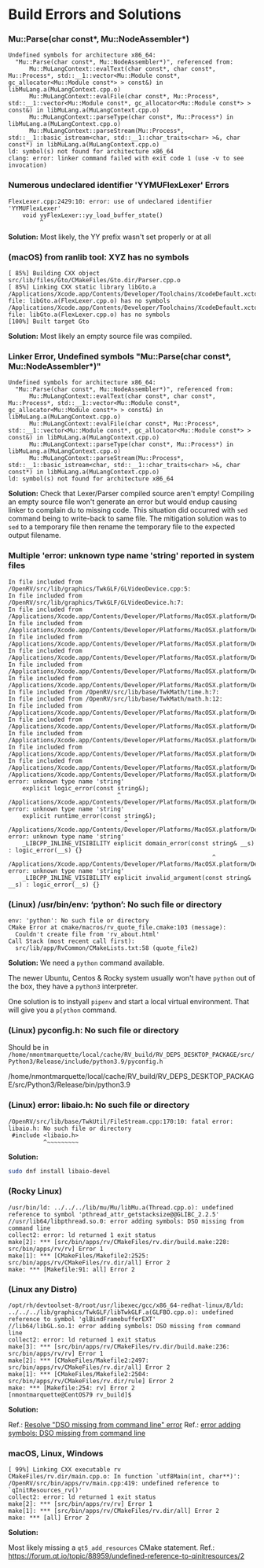 # Build Errors and Solutions

### Mu::Parse(char const*, Mu::NodeAssembler*)

```text
Undefined symbols for architecture x86_64:
  "Mu::Parse(char const*, Mu::NodeAssembler*)", referenced from:
      Mu::MuLangContext::evalText(char const*, char const*, Mu::Process*, std::__1::vector<Mu::Module const*, gc_allocator<Mu::Module const*> > const&) in libMuLang.a(MuLangContext.cpp.o)
      Mu::MuLangContext::evalFile(char const*, Mu::Process*, std::__1::vector<Mu::Module const*, gc_allocator<Mu::Module const*> > const&) in libMuLang.a(MuLangContext.cpp.o)
      Mu::MuLangContext::parseType(char const*, Mu::Process*) in libMuLang.a(MuLangContext.cpp.o)
      Mu::MuLangContext::parseStream(Mu::Process*, std::__1::basic_istream<char, std::__1::char_traits<char> >&, char const*) in libMuLang.a(MuLangContext.cpp.o)
ld: symbol(s) not found for architecture x86_64
clang: error: linker command failed with exit code 1 (use -v to see invocation)
```

### Numerous undeclared identifier 'YYMUFlexLexer' Errors

```text
FlexLexer.cpp:2429:10: error: use of undeclared identifier 'YYMUFlexLexer'
    void yyFlexLexer::yy_load_buffer_state()
         ^
```

**Solution:** Most likely, the YY prefix wasn't set properly or at all

### (macOS) from ranlib tool: XYZ has no symbols

```text
[ 85%] Building CXX object src/lib/files/Gto/CMakeFiles/Gto.dir/Parser.cpp.o
[ 85%] Linking CXX static library libGto.a
/Applications/Xcode.app/Contents/Developer/Toolchains/XcodeDefault.xctoolchain/usr/bin/ranlib: file: libGto.a(FlexLexer.cpp.o) has no symbols
/Applications/Xcode.app/Contents/Developer/Toolchains/XcodeDefault.xctoolchain/usr/bin/ranlib: file: libGto.a(FlexLexer.cpp.o) has no symbols
[100%] Built target Gto
```

**Solution:** Most likely an empty source file was compiled.

### Linker Error, Undefined symbols "Mu::Parse(char const*, Mu::NodeAssembler*)"

```text
Undefined symbols for architecture x86_64:
  "Mu::Parse(char const*, Mu::NodeAssembler*)", referenced from:
      Mu::MuLangContext::evalText(char const*, char const*, Mu::Process*, std::__1::vector<Mu::Module const*, gc_allocator<Mu::Module const*> > const&) in libMuLang.a(MuLangContext.cpp.o)
      Mu::MuLangContext::evalFile(char const*, Mu::Process*, std::__1::vector<Mu::Module const*, gc_allocator<Mu::Module const*> > const&) in libMuLang.a(MuLangContext.cpp.o)
      Mu::MuLangContext::parseType(char const*, Mu::Process*) in libMuLang.a(MuLangContext.cpp.o)
      Mu::MuLangContext::parseStream(Mu::Process*, std::__1::basic_istream<char, std::__1::char_traits<char> >&, char const*) in libMuLang.a(MuLangContext.cpp.o)
ld: symbol(s) not found for architecture x86_64

```

**Solution:** Check that Lexer/Parser compiled source aren't empty! Compiling an empty source file won't generate an error but would endup causing linker to complain du to missing code. This situation did occurred with `sed` command being to write-back to same file. The mitigation solution was to `sed` to a temporary file then rename the temporary file to the expected output filename.

### Multiple 'error: unknown type name 'string' reported in system files

```text
In file included from /OpenRV/src/lib/graphics/TwkGLF/GLVideoDevice.cpp:5:
In file included from /OpenRV/src/lib/graphics/TwkGLF/GLVideoDevice.h:7:
In file included from /Applications/Xcode.app/Contents/Developer/Platforms/MacOSX.platform/Developer/SDKs/MacOSX12.3.sdk/usr/include/c++/v1/string:519:
In file included from /Applications/Xcode.app/Contents/Developer/Platforms/MacOSX.platform/Developer/SDKs/MacOSX12.3.sdk/usr/include/c++/v1/__debug:14:
In file included from /Applications/Xcode.app/Contents/Developer/Platforms/MacOSX.platform/Developer/SDKs/MacOSX12.3.sdk/usr/include/c++/v1/iosfwd:98:
In file included from /Applications/Xcode.app/Contents/Developer/Platforms/MacOSX.platform/Developer/SDKs/MacOSX12.3.sdk/usr/include/c++/v1/__mbstate_t.h:29:
In file included from /Applications/Xcode.app/Contents/Developer/Platforms/MacOSX.platform/Developer/SDKs/MacOSX12.3.sdk/usr/include/c++/v1/wchar.h:123:
In file included from /Applications/Xcode.app/Contents/Developer/Platforms/MacOSX.platform/Developer/SDKs/MacOSX12.3.sdk/usr/include/wchar.h:91:
In file included from /OpenRV/src/lib/base/TwkMath/time.h:7:
In file included from /OpenRV/src/lib/base/TwkMath/math.h:12:
In file included from /Applications/Xcode.app/Contents/Developer/Platforms/MacOSX.platform/Developer/SDKs/MacOSX12.3.sdk/usr/include/c++/v1/algorithm:653:
In file included from /Applications/Xcode.app/Contents/Developer/Platforms/MacOSX.platform/Developer/SDKs/MacOSX12.3.sdk/usr/include/c++/v1/functional:500:
In file included from /Applications/Xcode.app/Contents/Developer/Platforms/MacOSX.platform/Developer/SDKs/MacOSX12.3.sdk/usr/include/c++/v1/__functional/function.h:20:
In file included from /Applications/Xcode.app/Contents/Developer/Platforms/MacOSX.platform/Developer/SDKs/MacOSX12.3.sdk/usr/include/c++/v1/__memory/shared_ptr.h:22:
In file included from /Applications/Xcode.app/Contents/Developer/Platforms/MacOSX.platform/Developer/SDKs/MacOSX12.3.sdk/usr/include/c++/v1/__memory/allocator.h:18:
/Applications/Xcode.app/Contents/Developer/Platforms/MacOSX.platform/Developer/SDKs/MacOSX12.3.sdk/usr/include/c++/v1/stdexcept:83:32: error: unknown type name 'string'
    explicit logic_error(const string&);
                               ^
/Applications/Xcode.app/Contents/Developer/Platforms/MacOSX.platform/Developer/SDKs/MacOSX12.3.sdk/usr/include/c++/v1/stdexcept:106:34: error: unknown type name 'string'
    explicit runtime_error(const string&);
                                 ^
/Applications/Xcode.app/Contents/Developer/Platforms/MacOSX.platform/Developer/SDKs/MacOSX12.3.sdk/usr/include/c++/v1/stdexcept:126:59: error: unknown type name 'string'
    _LIBCPP_INLINE_VISIBILITY explicit domain_error(const string& __s) : logic_error(__s) {}
                                                          ^
/Applications/Xcode.app/Contents/Developer/Platforms/MacOSX.platform/Developer/SDKs/MacOSX12.3.sdk/usr/include/c++/v1/stdexcept:139:63: error: unknown type name 'string'
    _LIBCPP_INLINE_VISIBILITY explicit invalid_argument(const string& __s) : logic_error(__s) {}
```

### (Linux) /usr/bin/env: ‘python’: No such file or directory

```text
env: 'python': No such file or directory
CMake Error at cmake/macros/rv_quote_file.cmake:103 (message):
  Couldn't create file from 'rv_about.html'
Call Stack (most recent call first):
  src/lib/app/RvCommon/CMakeLists.txt:58 (quote_file2)
```

**Solution:** We need a `python` command available.

The newer Ubuntu, Centos & Rocky system usually won't have `python` out of the box, they have a `python3` interpreter.

One solution is to instyall `pipenv` and start a local virtual environment. That will give you a `p[ython` command.

### (Linux)  pyconfig.h: No such file or directory

Should be in `/home/nmontmarquette/local/cache/RV_build/RV_DEPS_DESKTOP_PACKAGE/src/Python3/Release/include/python3.9/pyconfig.h`

/home/nmontmarquette/local/cache/RV_build/RV_DEPS_DESKTOP_PACKAGE/src/Python3/Release/bin/python3.9

### (Linux) error: libaio.h: No such file or directory

```text
/OpenRV/src/lib/base/TwkUtil/FileStream.cpp:170:10: fatal error: libaio.h: No such file or directory
 #include <libaio.h>
          ^~~~~~~~~~
```

**Solution:**

```bash
sudo dnf install libaio-devel
```

### (Rocky Linux)

```text
/usr/bin/ld: ../../../lib/mu/Mu/libMu.a(Thread.cpp.o): undefined reference to symbol 'pthread_attr_getstacksize@@GLIBC_2.2.5'
//usr/lib64/libpthread.so.0: error adding symbols: DSO missing from command line
collect2: error: ld returned 1 exit status
make[2]: *** [src/bin/apps/rv/CMakeFiles/rv.dir/build.make:228: src/bin/apps/rv/rv] Error 1
make[1]: *** [CMakeFiles/Makefile2:2525: src/bin/apps/rv/CMakeFiles/rv.dir/all] Error 2
make: *** [Makefile:91: all] Error 2
```

### (Linux any Distro)
```text
/opt/rh/devtoolset-8/root/usr/libexec/gcc/x86_64-redhat-linux/8/ld: ../../../lib/graphics/TwkGLF/libTwkGLF.a(GLFBO.cpp.o): undefined reference to symbol 'glBindFramebufferEXT'
//lib64/libGL.so.1: error adding symbols: DSO missing from command line
collect2: error: ld returned 1 exit status
make[3]: *** [src/bin/apps/rv/CMakeFiles/rv.dir/build.make:236: src/bin/apps/rv/rv] Error 1
make[2]: *** [CMakeFiles/Makefile2:2497: src/bin/apps/rv/CMakeFiles/rv.dir/all] Error 2
make[1]: *** [CMakeFiles/Makefile2:2504: src/bin/apps/rv/CMakeFiles/rv.dir/rule] Error 2
make: *** [Makefile:254: rv] Error 2
[nmontmarquette@CentOS79 rv_build]$
```

**Solution:**

Ref.: [Resolve "DSO missing from command line" error](https://zhangboyi.gitlab.io/post/2020-09-14-resolve-dso-missing-from-command-line-error/)
Ref.: [error adding symbols: DSO missing from command line](https://stackoverflow.com/questions/19901934/libpthread-so-0-error-adding-symbols-dso-missing-from-command-line)


### macOS, Linux, Windows
```text
[ 99%] Linking CXX executable rv
CMakeFiles/rv.dir/main.cpp.o: In function `utf8Main(int, char**)':
/OpenRV/src/bin/apps/rv/main.cpp:419: undefined reference to `qInitResources_rv()'
collect2: error: ld returned 1 exit status
make[2]: *** [src/bin/apps/rv/rv] Error 1
make[1]: *** [src/bin/apps/rv/CMakeFiles/rv.dir/all] Error 2
make: *** [all] Error 2
```

**Solution:**

Most likely missing a `qt5_add_resources` CMake statement.
Ref.: https://forum.qt.io/topic/88959/undefined-reference-to-qinitresources/2
